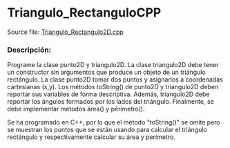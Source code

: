 # Triangulo_RectanguloCPP

Source file: [Triangulo_Rectangulo2D.cpp](/Triangulo_Rectangulo2D.cpp)

### Descripción:

Programe la clase punto2D y triangulo2D. La clase triangulo2D debe tener un constructor sin argumentos que produce un objeto de un triángulo rectángulo. La clase punto2D tomar dos puntos y asignarlos a coordenadas cartesianas (x,y). Los métodos toString() de punto2D y triangulo2D deben reportar sus variables de forma descriptiva. Además, triangulo2D debe reportar los ángulos formados por los lados del triángulo. Finalmente, se debe implementar métodos área() y périmetro(). 

Se ha programado en C++, por lo que el método "toString()" se omite pero se muestran los puntos que se están usando para calcular el triángulo rectángulo y respectivamente calcular su área y perímetro.

